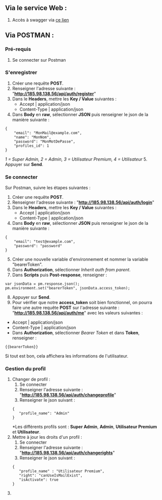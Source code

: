 ## Via le service Web :
1. Accès à swagger via [ce lien](http://185.98.138.56/api/documentation)

## Via POSTMAN :

### Pré-requis
1. Se connecter sur Postman

### S'enregistrer
1. Créer une requête **POST**.
2. Renseigner l'adresse suivante : "**http://185.98.138.56/api/auth/register**"
3. Dans le **Headers**, mettre les **Key / Value** suivantes :
   - Accept | application/json
   - Content-Type | application/json
4. Dans **Body** en **raw**, sélectionner **JSON** puis renseigner le json de la manière suivante :
```
{
    "email": "MonMail@example.com",
    "name": "MonNom",
    "password": "MonMotDePasse",
    "profiles_id": 1
}
```
*1 = Super Admin, 2 = Admin, 3 = Utilisateur Premium, 4 = Utilisateur*
5. Appuyer sur **Send**.

### Se connecter

Sur Postman, suivre les étapes suivantes :

1. Créer une requête **POST**.
2. Renseigner l'adresse suivante : "**http://185.98.138.56/api/auth/login**"
3. Dans le **Headers**, mettre les **Key / Value** suivantes :
   - Accept | application/json
   - Content-Type | application/json
4. Dans **Body** en **raw**, sélectionner **JSON** puis renseigner le json de la manière suivante :
```
{
    "email": "test@example.com",
    "password": "password"
}
```
5. Créer une nouvelle variable d'environnement et nommer la variable "bearerToken".
6. Dans **Authorization**, sélectionner *Inherit auth from parent*.
7. Dans **Scripts** puis **Post-response**, renseigner :
```
var jsonData = pm.response.json();
pm.environment.set("bearerToken", jsonData.access_token);
```
8. Appuyer sur **Send**.
9.  Pour vérifier que notre **access_token** soit bien fonctionnel, on pourra faire une autre requête **POST** sur l'adresse suivante : "**http://185.98.138.56/api/auth/me**" avec les valeurs suivantes :
   - Accept | application/json
   - Content-Type | application/json
   - Dans **Authorization**, sélectionner *Bearer Token* et dans **Token**, renseigner :
```
{{bearerToken}}
```

Si tout est bon, cela affichera les informations de l'utilisateur.

### Gestion du profil

1. Changer de profil : 
   1. Se connecter
   2. Renseigner l'adresse suivante : "**http://185.98.138.56/api/auth/changeprofile**"
   3. Renseigner le json suivant :
   ```
   {
      "profile_name": "Admin"
   }
   ```
   *Les différents profils sont : **Super Admin**, **Admin**, **Utilisateur Premium** et **Utilisateur**.
2. Mettre à jour les droits d'un profil : 
   1. Se connecter
   2. Renseigner l'adresse suivante : "**http://185.98.138.56/api/auth/changerights**"
   3. Renseigner le json suivant :
   ```
   {
      "profile_name" : "Utilisateur Premium",
      "right": "canUseIsMailExist",
      "isActivate": true
   }
   ```
3.

